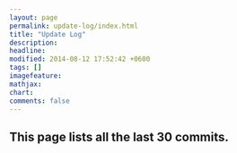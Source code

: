```yaml
---
layout: page
permalink: update-log/index.html
title: "Update Log"
description: 
headline: 
modified: 2014-08-12 17:52:42 +0600
tags: []
imagefeature: 
mathjax: 
chart: 
comments: false
---
```

## This page lists all the last 30 commits.



<div id="github-commits"></div>


<script src="{{ site.url }}/assets/js/vendor/github.commits.widget.js"></script>

<script>
$(function() {
	$('#github-commits').githubInfoWidget(
		{ user: 'hmfaysal', repo: 'hmfaysal.github.io', branch: 'master', last: 30, limitMessageTo: 30 });
});
</script>  